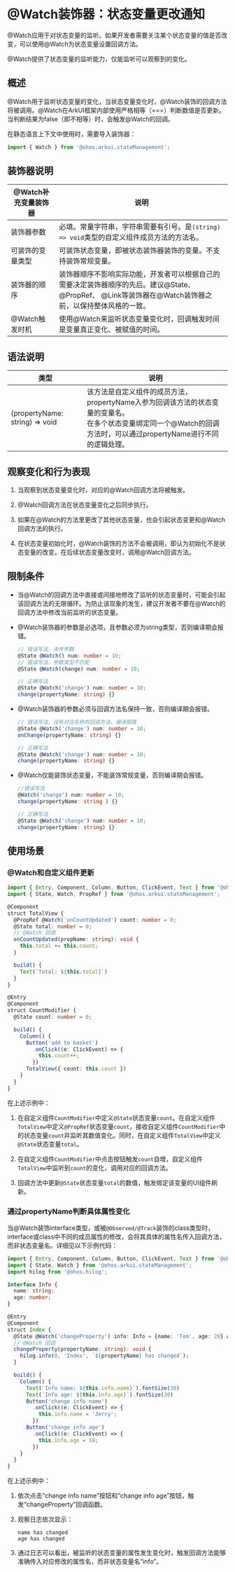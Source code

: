 # \@Watch装饰器：状态变量更改通知

\@Watch应用于对状态变量的监听。如果开发者需要关注某个状态变量的值是否改变，可以使用\@Watch为状态变量设置回调方法。

\@Watch提供了状态变量的监听能力，仅能监听可以观察到的变化。

## 概述

\@Watch用于监听状态变量的变化，当状态变量变化时，\@Watch装饰的回调方法将被调用。\@Watch在ArkUI框架内部使用严格相等（===）判断数值是否更新。当判断结果为false（即不相等）时，会触发\@Watch的回调。

在静态语言上下文中使用时，需要导入装饰器：

```ts
import { Watch } from '@ohos.arkui.stateManagement';
```

## 装饰器说明

| \@Watch补充变量装饰器 | 说明                                       |
| -------------- | ---------------------------------------- |
| 装饰器参数          | 必填。常量字符串，字符串需要有引号。是`(string) => void`类型的自定义组件成员方法的方法名。 |
| 可装饰的变量类型    | 可装饰状态变量，即被状态装饰器装饰的变量。不支持装饰常规变量。               |
| 装饰器的顺序         | 装饰器顺序不影响实际功能，开发者可以根据自己的需要决定装饰器顺序的先后。建议\@State、 \@PropRef、 \@Link等装饰器在\@Watch装饰器之前，以保持整体风格的一致。 |
| \@Watch触发时机 | 使用\@Watch来监听状态变量变化时，回调触发时间是变量真正变化、被赋值的时间。 |

## 语法说明

| 类型                            | 说明                                                         |
| ------------------------------- | ------------------------------------------------------------ |
| (propertyName: string) => void | 该方法是自定义组件的成员方法，propertyName入参为回调该方法的状态变量的变量名。 <br/>在多个状态变量绑定同一个\@Watch的回调方法时，可以通过propertyName进行不同的逻辑处理。 |

## 观察变化和行为表现

1. 当观察到状态变量变化时，对应的\@Watch回调方法将被触发。

2. \@Watch回调方法在状态变量变化之后同步执行。

3. 如果在\@Watch的方法里更改了其他状态变量，也会引起状态变更和\@Watch回调方法的执行。

4. 在状态变量初始化时，\@Watch装饰的方法不会被调用，即认为初始化不是状态变量的改变。在后续状态变量改变时，调用\@Watch回调方法。

## 限制条件

- 当\@Watch的回调方法中直接或间接地修改了监听的状态变量时，可能会引起该回调方法的无限循环。为防止该现象的发生，建议开发者不要在\@Watch的回调方法中修改当前监听的状态变量。

- \@Watch装饰器的参数是必选项，且参数必须为string类型，否则编译期会报错。

  ```ts
  // 错误写法，未传参数
  @State @Watch() num: number = 10;
  // 错误写法，参数类型不匹配
  @State @Watch(change) num: number = 10;
  
  // 正确写法
  @State @Watch('change') num: number = 10;
  change(propertyName: string) {}
  ```

- \@Watch装饰器的参数必须与回调方法名保持一致，否则编译期会报错。

  ```ts
  // 错误写法，没有对应名称的回调方法，编译报错
  @State @Watch('change') num: number = 10;
  onChange(propertyName: string) {}
  
  // 正确写法
  @State @Watch('change') num: number = 10;
  change(propertyName: string) {}
  ```

- \@Watch仅能装饰状态变量，不能装饰常规变量，否则编译期会报错。

  ```ts
  //错误写法
  @Watch('change') num: number = 10;
  change(propertyName: string ) {}
  
  // 正确写法
  @State @Watch('change') num: number = 10;
  change(propertyName: string) {}
  ```

## 使用场景

### \@Watch和自定义组件更新

```ts
import { Entry, Component, Column, Button, ClickEvent, Text } from '@ohos.arkui.component';
import { State, Watch, PropRef } from '@ohos.arkui.stateManagement';

@Component
struct TotalView {
  @PropRef @Watch('onCountUpdated') count: number = 0;
  @State total: number = 0;
  // @Watch 回调
  onCountUpdated(propName: string): void {
    this.total += this.count;
  }

  build() {
    Text(`Total: ${this.total}`)
  }
}

@Entry
@Component
struct CountModifier {
  @State count: number = 0;

  build() {
    Column() {
      Button('add to basket')
        .onClick((e: ClickEvent) => {
          this.count++;
        })
      TotalView({ count: this.count })
    }
  }
}
```

在上述示例中：

1. 在自定义组件`CountModifier`中定义`@State`状态变量`count`。在自定义组件`TotalView`中定义`@PropRef`状态变量`count`，接收自定义组件`CountModifier`中的状态变量`count`并监听其数值变化。同时，在自定义组件`TotalView`中定义`@State`状态变量`total`。

2. 在自定义组件`CountModifier`中点击按钮触发`count`自增，自定义组件`TotalView`中监听到`count`的变化，调用对应的回调方法。

3. 回调方法中更新`@State`状态变量`total`的数值，触发绑定该变量的UI组件刷新。

### 通过propertyName判断具体属性变化

当\@Watch装饰interface类型，或被`@Observed/@Track`装饰的class类型时，interface或class中不同的成员属性的修改，会将其具体的属性名传入回调方法，而非状态变量名。详细见以下示例代码：

```ts
import { Entry, Component, Column, Button, ClickEvent, Text } from '@ohos.arkui.component';
import { State, Watch } from '@ohos.arkui.stateManagement';
import hilog from '@ohos.hilog';

interface Info {
  name: string;
  age: number;
}

@Entry
@Component
struct Index {
  @State @Watch('changeProperty') info: Info = {name: 'Tom', age: 20} as Info;
  // @Watch 回调
  changeProperty(propertyName: string): void {
    hilog.info(0, 'Index', `${propertyName} has changed`);
  }

  build() {
    Column() {
      Text(`Info name: ${this.info.name}`).fontSize(30)
      Text(`Info age: ${this.info.age}`).fontSize(30)
      Button('change info name')
        .onClick((e: ClickEvent) => {
          this.info.name = 'Jerry';
        })
      Button('change info age')
        .onClick((e: ClickEvent) => {
          this.info.age = 18;
        })
    }
  }
}
```

在上述示例中：

1. 依次点击“change info name”按钮和“change info age”按钮，触发“changeProperty”回调函数。

2. 观察日志依次显示：

   ```
   name has changed
   age has changed
   ```

3. 通过日志可以看出，被监听的状态变量的属性发生变化时，触发回调方法能够准确传入对应修改的属性名，而非状态变量名“info”。 